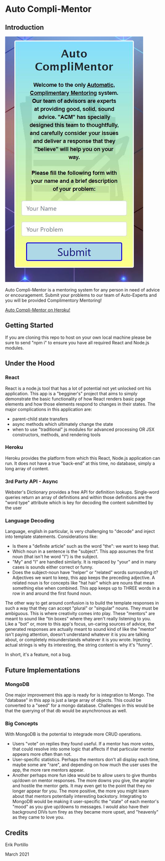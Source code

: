# Auto Compli-Mentor

## Introduction

![autoCompliMentor](public/images/readMe.JPG)

Auto Compli-Mentor is a mentoring system for any person in need of advice or encouragement. Submit your problems to our team of Auto-Experts and you will be provided Complimentory Mentoring!

[Auto Compli-Mentor on Heroku!](https://hidden-spire-93760.herokuapp.com/)

## Getting Started
If you are cloning this repo to host on your own local machine please be sure to send "npm i" to ensure you have all required React and Node.js modules. 

## Under the Hood
### React
React is a node.js tool that has a lot of potential not yet unlocked ont his application. This app is a "begginer's" project that aims to simply demonstrate the basic functionality of how React renders basic page elements and how those elements respond to changes in their states. The major complications in this application are:
* parent-child state transfers
* async methods which ultimately change the state
* when to use "traditional" js modules for advanced processing OR JSX constructors, methods, and rendering tools

### Heroku
Heroku provides the platform from which this React, Node.js application can run. It does not have a true "back-end" at this time, no database, simply a long array of content.

### 3rd Party API - Async
Webster's Dictionary provides a free API for definition lookups. Single-word queries return an array of definitions and within those definitions are the "word type" attribute which is key for decoding the content submitted by the user

### Language Decoding
Language, english in particular, is very challenging to "decode" and inject into template statements. Considerations like:
* Is there a "definite article" such as the word "the": we want to keep that.
* Which noun in a sentence is the "subject". This app assumes the first noun (that isn't he word "I") is the subject.
* "My" and "I" are handled similarly. It is replaced by "your" and in many cases is sounds either correct or funny.
* Does the subject-noun have "helper" or "related" words surrounding it? Adjectives we want to keep, this app keeps the preceding adjective. A related noun is for concepts like "hat hair" which are nouns that mean something else when combined. This app keeps up to THREE words in a row in and around the first found noun.

The other way to get around confusion is to build the template responses in such a way that they can accept "plural" or "singular" nouns. They must be ambiguous. This is where creativity comes into play. These "mentors" are meant to sound like "tin boxes" where they aren't really listening to you. Like a "bot" or, more to this app's focus, un-caring sources of advice, the generated responses are actually meant to sound kind of like the "mentor" isn't paying attention, doesn't understand whatever it is you are talking about, or completely misunderstands whatever it is you wrote. Injecting actual strings is why its interesting, the string content is why it's "funny".

In short, it's a feature, not a bug.

## Future Implementations

### MongoDB
One major improvement this app is ready for is integration to Mongo. The "database" in this app is just a large array of objects. This could be converted to a "seed" for a mongo database. Challenges in this would be that the querying of that db would be asynchronous as well.

### Big Concepts
With MongoDB is the potential to integrade more CRUD operations.
* Users "vote" on replies they found useful. If a mentor has more votes, that could resolve into some logic that affects if that particular mentor appears more often than not.
* User-specific statistics. Perhaps the mentors don't all display each time, maybe some are "rare", and depending on how much the user uses the app, the more rare mentors appear. 
* Another perhaps more fun idea would be to allow users to give thumbs up/down on mentor responses. The more downs you give, the angrier and hostile the mentor gets. It may even get to the point that they no longer appear for you. The more positive, the more you might learn about that mentors potentially interesting backstory. Integrating to MongoDB would be making it user-specific the "state" of each mentor's "mood" as you give up/downs to messages. I would also have their background DIVs turn firey as they became more upset, and "heavenly" as they came to love you.

## Credits

Erik Portillo

March 2021